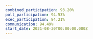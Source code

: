 ```yaml
---
combined_participation: 93.20%
poll_participation: 94.53%
exec_participation: 84.21%
communication: 94.49%
start_date: 2021-08-30T00:00:00.000Z
---
```

